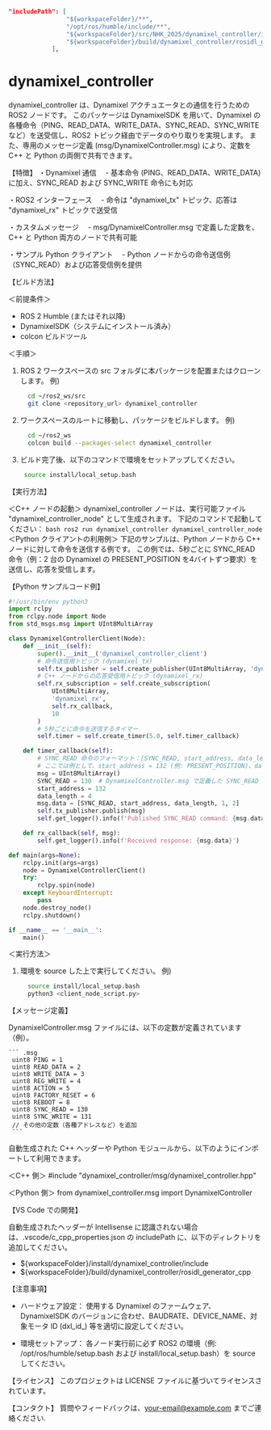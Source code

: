 ``` c_cpp_properties.json
"includePath": [
                "${workspaceFolder}/**",
                "/opt/ros/humble/include/**",
                "${workspaceFolder}/src/NHK_2025/dynamixel_controller/include/**",
                "${workspaceFolder}/build/dynamixel_controller/rosidl_generator_cpp"
            ],
```

# dynamixel_controller

dynamixel_controller は、Dynamixel アクチュエータとの通信を行うための ROS2 ノードです。
このパッケージは DynamixelSDK を用いて、Dynamixel の各種命令（PING、READ_DATA、WRITE_DATA、SYNC_READ、SYNC_WRITE など）を送受信し、ROS2 トピック経由でデータのやり取りを実現します。
また、専用のメッセージ定義 (msg/DynamixelController.msg) により、定数を C++ と Python の両側で共有できます。

【特徴】
・Dynamixel 通信
　- 基本命令 (PING、READ_DATA、WRITE_DATA) に加え、SYNC_READ および SYNC_WRITE 命令にも対応

・ROS2 インターフェース
　- 命令は "dynamixel_tx" トピック、応答は "dynamixel_rx" トピックで送受信

・カスタムメッセージ
　- msg/DynamixelController.msg で定義した定数を、C++ と Python 両方のノードで共有可能

・サンプル Python クライアント
　- Python ノードからの命令送信例（SYNC_READ）および応答受信例を提供

【ビルド方法】

＜前提条件＞
- ROS 2 Humble (またはそれ以降)
- DynamixelSDK（システムにインストール済み）
- colcon ビルドツール

＜手順＞
1. ROS 2 ワークスペースの src フォルダに本パッケージを配置またはクローンします。
   例)
   ``` bash
     cd ~/ros2_ws/src
     git clone <repository_url> dynamixel_controller
    ```

2. ワークスペースのルートに移動し、パッケージをビルドします。
   例)
   ``` bash
     cd ~/ros2_ws
     colcon build --packages-select dynamixel_controller
    ```

3. ビルド完了後、以下のコマンドで環境をセットアップしてください。
    ``` bash
     source install/local_setup.bash
    ```

【実行方法】

＜C++ ノードの起動＞
dynamixel_controller ノードは、実行可能ファイル "dynamixel_controller_node" として生成されます。
下記のコマンドで起動してください：
    ``` bash
     ros2 run dynamixel_controller dynamixel_controller_node
    ```
＜Python クライアントの利用例＞
下記のサンプルは、Python ノードから C++ ノードに対して命令を送信する例です。
この例では、5秒ごとに SYNC_READ 命令（例：2 台の Dynamixel の PRESENT_POSITION を4バイトずつ要求）を送信し、応答を受信します。

【Python サンプルコード例】
``` Python
#!/usr/bin/env python3
import rclpy
from rclpy.node import Node
from std_msgs.msg import UInt8MultiArray

class DynamixelControllerClient(Node):
    def __init__(self):
        super().__init__('dynamixel_controller_client')
        # 命令送信用トピック (dynamixel_tx)
        self.tx_publisher = self.create_publisher(UInt8MultiArray, 'dynamixel_tx', 10)
        # C++ ノードからの応答受信用トピック (dynamixel_rx)
        self.rx_subscription = self.create_subscription(
            UInt8MultiArray,
            'dynamixel_rx',
            self.rx_callback,
            10
        )
        # 5秒ごとに命令を送信するタイマー
        self.timer = self.create_timer(5.0, self.timer_callback)

    def timer_callback(self):
        # SYNC_READ 命令のフォーマット：[SYNC_READ, start_address, data_length, id1, id2, ...]
        # ここでは例として、start_address = 132 (例: PRESENT_POSITION)、data_length = 4、対象ID: 1, 2
        msg = UInt8MultiArray()
        SYNC_READ = 130  # DynamixelController.msg で定義した SYNC_READ (0x82)
        start_address = 132
        data_length = 4
        msg.data = [SYNC_READ, start_address, data_length, 1, 2]
        self.tx_publisher.publish(msg)
        self.get_logger().info(f'Published SYNC_READ command: {msg.data}')

    def rx_callback(self, msg):
        self.get_logger().info(f'Received response: {msg.data}')

def main(args=None):
    rclpy.init(args=args)
    node = DynamixelControllerClient()
    try:
        rclpy.spin(node)
    except KeyboardInterrupt:
        pass
    node.destroy_node()
    rclpy.shutdown()

if __name__ == '__main__':
    main()
```

＜実行方法＞
1. 環境を source した上で実行してください。
   例)
   ``` bash
     source install/local_setup.bash
     python3 <client_node_script.py>
    ```

【メッセージ定義】

DynamixelController.msg ファイルには、以下の定数が定義されています（例）。

    ``` .msg
     uint8 PING = 1
     uint8 READ_DATA = 2
     uint8 WRITE_DATA = 3
     uint8 REG_WRITE = 4
     uint8 ACTION = 5
     uint8 FACTORY_RESET = 6
     uint8 REBOOT = 8
     uint8 SYNC_READ = 130
     uint8 SYNC_WRITE = 131
     // その他の定数（各種アドレスなど）を追加
     ```

自動生成された C++ ヘッダーや Python モジュールから、以下のようにインポートして利用できます。

＜C++ 側＞
     #include "dynamixel_controller/msg/dynamixel_controller.hpp"

＜Python 側＞
     from dynamixel_controller.msg import DynamixelController

【VS Code での開発】

自動生成されたヘッダーが Intellisense に認識されない場合は、.vscode/c_cpp_properties.json の includePath に、以下のディレクトリを追加してください。
   - ${workspaceFolder}/install/dynamixel_controller/include
   - ${workspaceFolder}/build/dynamixel_controller/rosidl_generator_cpp

【注意事項】

- ハードウェア設定：
  使用する Dynamixel のファームウェア、DynamixelSDK のバージョンに合わせ、BAUDRATE、DEVICE_NAME、対象モータ ID (dxl_id_) 等を適切に設定してください。

- 環境セットアップ：
  各ノード実行前に必ず ROS2 の環境（例: /opt/ros/humble/setup.bash および install/local_setup.bash）を source してください。

【ライセンス】
このプロジェクトは LICENSE ファイルに基づいてライセンスされています。

【コンタクト】
質問やフィードバックは、your-email@example.com までご連絡ください.

